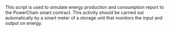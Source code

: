 This script is used to simulate energy production and consumption report to the PowerChain smart contract.
This activity should be carried out automatically by a smart meter of a storage unit that monitors the input and output on energy.